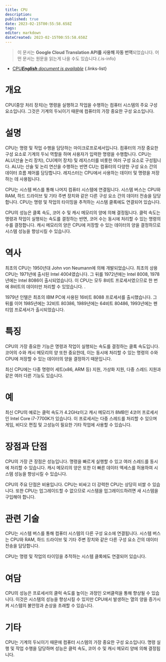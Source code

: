 ```yaml
---
title: CPU
description: 
published: true
date: 2023-02-15T00:55:58.658Z
tags: 
editor: markdown
dateCreated: 2023-02-15T00:55:58.658Z
---
```


> 이 문서는 **Google Cloud Translation API를 사용해 자동 번역**되었습니다.
어떤 문서는 원문을 읽는게 나을 수도 있습니다.{.is-info}



- [CPU***English** document is available*](/en/Knowledge-base/Dictionary/cpu)
{.links-list}


# 개요
CPU(중앙 처리 장치)는 명령을 실행하고 작업을 수행하는 컴퓨터 시스템의 주요 구성 요소입니다. 그것은 기계의 두뇌이기 때문에 컴퓨터의 가장 중요한 구성 요소입니다.

# 설명
CPU는 명령 및 작업 수행을 담당하는 마이크로프로세서입니다. 컴퓨터의 가장 중요한 구성 요소로 기계의 두뇌 역할을 하며 사용자가 입력한 명령을 수행합니다. CPU는 ALU(산술 논리 장치), CU(제어 장치) 및 레지스터를 비롯한 여러 구성 요소로 구성됩니다. ALU는 산술 및 논리 연산을 수행하는 반면 CU는 컴퓨터의 다양한 구성 요소 간의 데이터 흐름 제어를 담당합니다. 레지스터는 CPU에서 사용하는 데이터 및 명령을 저장하는 데 사용됩니다.

CPU는 시스템 버스를 통해 나머지 컴퓨터 시스템에 연결됩니다. 시스템 버스는 CPU와 RAM, 하드 드라이브 및 기타 주변 장치와 같은 다른 구성 요소 간의 데이터 전송을 담당합니다. CPU는 명령 및 작업의 타이밍을 추적하는 시스템 클록에도 연결되어 있습니다.

CPU의 성능은 클록 속도, 코어 수 및 캐시 메모리의 양에 의해 결정됩니다. 클럭 속도는 명령과 작업이 실행되는 속도를 결정하는 반면, 코어 수는 동시에 처리할 수 있는 명령의 수를 결정합니다. 캐시 메모리의 양은 CPU에 저장할 수 있는 데이터의 양을 결정하므로 시스템 성능을 향상시킬 수 있습니다.

# 역사
최초의 CPU는 1950년대 John von Neumann에 의해 개발되었습니다. 최초의 상용 CPU는 1971년에 출시된 Intel 4004였습니다. 그 뒤를 1972년에는 Intel 8008, 1978년에는 Intel 8086이 출시되었습니다. 이 CPU는 모두 8비트 프로세서였으므로 한 번에 8비트의 데이터만 처리할 수 있었습니다. .

1979년 인텔은 최초의 IBM PC에 사용된 16비트 8088 프로세서를 출시했습니다. 그 뒤를 이어 1985년에는 32비트 80386, 1989년에는 64비트 80486, 1993년에는 펜티엄 프로세서가 출시되었습니다.

# 특징
CPU의 가장 중요한 기능은 명령과 작업이 실행되는 속도를 결정하는 클록 속도입니다. 코어의 수와 캐시 메모리의 양 또한 중요한데, 이는 동시에 처리할 수 있는 명령의 수와 CPU에 저장할 수 있는 데이터의 양을 결정하기 때문입니다.

최신 CPU에는 다중 명령어 세트(x86, ARM 등) 지원, 가상화 지원, 다중 스레드 지원과 같은 여러 다른 기능도 있습니다.

# 예
최신 CPU의 예로는 클럭 속도가 4.2GHz이고 캐시 메모리가 8MB인 4코어 프로세서인 Intel Core i7-7700K가 있습니다. 이 프로세서는 다중 스레드를 처리할 수 있으며 게임, 비디오 편집 및 고성능이 필요한 기타 작업에 사용할 수 있습니다.

# 장점과 단점
CPU의 가장 큰 장점은 성능입니다. 명령을 빠르게 실행할 수 있고 여러 스레드를 동시에 처리할 수 있습니다. 캐시 메모리의 양은 또한 더 빠른 데이터 액세스를 허용하여 시스템 성능을 향상시킬 수 있습니다.

CPU의 주요 단점은 비용입니다. CPU는 비싸고 더 강력한 CPU는 상당히 비쌀 수 있습니다. 또한 CPU는 업그레이드할 수 없으므로 시스템을 업그레이드하려면 새 시스템을 구입해야 합니다.

# 관련 기술
CPU는 시스템 버스를 통해 컴퓨터 시스템의 다른 구성 요소에 연결됩니다. 시스템 버스는 CPU와 RAM, 하드 드라이브 및 기타 주변 장치와 같은 다른 구성 요소 간의 데이터 전송을 담당합니다.

CPU는 명령 및 작업의 타이밍을 추적하는 시스템 클록에도 연결되어 있습니다.

# 여담
CPU의 성능은 프로세서의 클럭 속도를 높이는 과정인 오버클럭을 통해 향상될 수 있습니다. 이것은 시스템의 성능을 향상시킬 수 있지만 CPU에서 발생하는 열의 양을 증가시켜 시스템의 불안정과 손상을 초래할 수 있습니다.

# 기타
CPU는 기계의 두뇌이기 때문에 컴퓨터 시스템의 가장 중요한 구성 요소입니다. 명령 실행 및 작업 수행을 담당하며 성능은 클럭 속도, 코어 수 및 캐시 메모리 양에 의해 결정됩니다.